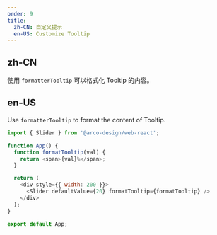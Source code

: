 ```yaml
---
order: 9
title:
  zh-CN: 自定义提示
  en-US: Customize Tooltip
---
```


## zh-CN

使用 `formatterTooltip` 可以格式化 Tooltip 的内容。

## en-US

Use `formatterTooltip` to format the content of Tooltip.

```js
import { Slider } from '@arco-design/web-react';

function App() {
  function formatTooltip(val) {
    return <span>{val}%</span>;
  }

  return (
    <div style={{ width: 200 }}>
      <Slider defaultValue={20} formatTooltip={formatTooltip} />
    </div>
  );
}

export default App;
```
